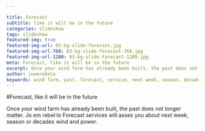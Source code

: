 ```yaml
---

title: Forecast
subtitle: like it will be in the future
categories: slideshow
tags: slideshow
featured-img: true
featured-img-url: 03-bg-slide-forecast.jpg
featured-img-url-768: 03-bg-slide-forecast-768.jpg
featured-img-url-1280: 03-bg-slide-forecast-1280.jpg
meta: Forecast, like it will be in the future
excerpt: Once your wind farm has already been built, the past does not longer matter. Jo em rebel·lo Forecast services will asses you about next week, season or decades wind and power.
author: joemrebelo
keywords: wind farm, past, forecast, service, next week, season, decades, wind
---
```


#Forecast, like it will be in the future

Once your wind farm has already been built, the past does not longer matter. Jo em rebel·lo Forecast services will asses you about next week, season or decades wind and power.